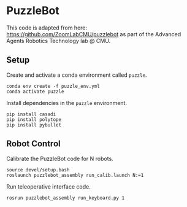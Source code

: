 # PuzzleBot

This code is adapted from here: https://github.com/ZoomLabCMU/puzzlebot as part of the Advanced Agents Robotics Technology lab @ CMU.

## Setup

Create and activate a conda environment called `puzzle`.
```
conda env create -f puzzle_env.yml
conda activate puzzle
```
Install dependencies in the `puzzle` environment.
```
pip install casadi
pip install polytope
pip install pybullet
```

## Robot Control

Calibrate the PuzzleBot code for N robots.
```
source devel/setup.bash
roslaunch puzzlebot_assembly run_calib.launch N:=1
```

Run teleoperative interface code.
```
rosrun puzzlebot_assembly run_keyboard.py 1
```

